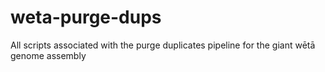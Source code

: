 # weta-purge-dups
All scripts associated with the purge duplicates pipeline for the giant wētā genome assembly
